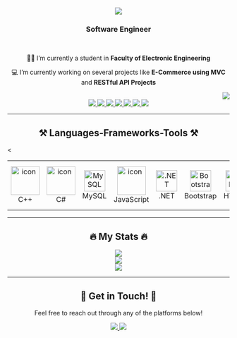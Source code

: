 <h1 align="center">
    <img src="https://readme-typing-svg.herokuapp.com/?font=Righteous&size=35&center=true&vCenter=true&width=500&height=70&duration=4000&lines=Hi+There!+👋;+I'm+Ahmed+Magdy!" />
</h1>

<h3 align="center">Software Engineer</h3>

<br/>

<div align="center">
  <p>👨‍🎓 I’m currently a student in <strong>Faculty of Electronic Engineering</strong></p>
  <p>💻 I’m currently working on several projects like <strong>E-Commerce using MVC</strong> and <strong>RESTful API Projects</strong></p>
</div>

<div align="right">
    <a href="https://komarev.com/ghpvc/?username=ahmedmega07&style=for-the-badge">
        <img src="https://komarev.com/ghpvc/?username=ahmedmega07&style=for-the-badge">
    </a>
</div>

<div align="center">
  <a href="mailto:ahmed.magdy2755@gmail.com">
    <img src="https://img.shields.io/badge/Gmail-D14836?style=for-the-badge&logo=gmail&logoColor=white" />
  </a>
  <a href="https://www.linkedin.com/in/ahmed-ams/" target="_blank">
    <img src="https://img.shields.io/badge/LinkedIn-0077B5?style=for-the-badge&logo=linkedin&logoColor=white" />
  </a>
  <a href="https://github.com/ahmedmega07" target="_blank">
     <img src="https://img.shields.io/badge/GitHub-181717?style=for-the-badge&logo=github&logoColor=white" />
  </a>
  <a href="https://twitter.com/ME_ga21" target="_blank">
    <img src="https://img.shields.io/badge/Twitter-1DA1F2?style=for-the-badge&logo=twitter&logoColor=white" />
  </a>
  <a href="https://www.facebook.com/yourfacebookhandle" target="_blank">
    <img src="https://img.shields.io/badge/Facebook-1877F2?style=for-the-badge&logo=facebook&logoColor=white" />
  </a>
  <a href="https://www.facebook.com/ahmed.mega009" target="_blank">
    <img src="https://img.shields.io/badge/Discord-5865F2?style=for-the-badge&logo=discord&logoColor=white" />
  </a>
  <a href="https://qabilah.com/profile/ahmed-ams/posts" target="_blank">
    <img src="https://img.shields.io/badge/Qabila-FF5722?style=for-the-badge&logo=q&logoColor=white" />
  </a>
</div>

<hr/>

<h2 align="center">⚒️ Languages-Frameworks-Tools ⚒️</h2>

<table align="center">
  <tr>
    <td align="center" width="96">
        <img src="https://techstack-generator.vercel.app/cpp-icon.svg" alt="icon" width="65" height="65" />
      <br>C++
    </td>
    <td align="center" width="96">
        <img src="https://techstack-generator.vercel.app/csharp-icon.svg" alt="icon" width="65" height="65" />
      <br>C#
    </td>
    <td align="center" width="96"> 
        <img src="https://skillicons.dev/icons?i=mysql" width="48" height="48" alt="MySQL" />
    <br>MySQL
    </td>
    <td align="center" width="96">
        <img src="https://techstack-generator.vercel.app/js-icon.svg" alt="icon" width="65" height="65" />
      <br>JavaScript
    </td>
    <td align="center" width="96">
        <img src="https://skillicons.dev/icons?i=dotnet" width="48" height="48" alt=".NET" />
      <br>.NET
    </td>
  <
    <td align="center" width="96">
        <img src="https://skillicons.dev/icons?i=bootstrap" width="48" height="48" alt="Bootstrap" />
      <br>Bootstrap
    </td>
    <td align="center" width="96">
        <img src="https://skillicons.dev/icons?i=html" width="48" height="48" alt="HTML5" />
      <br>HTML5
    </td>
    <td align="center" width="96">
        <img src="https://skillicons.dev/icons?i=css" width="48" height="48" alt="CSS" />
      <br>CSS
    </td>
    <td align="center" width="96">
        <img src="https://img.icons8.com/color/48/000000/visual-studio-code-2019.png" alt="VSCode" width="65" height="65" />
      <br>VSCode
    </td>
    <td align="center" width="96">
        <img src="https://techstack-generator.vercel.app/github-icon.svg" alt="icon" width="65" height="65" />
      <br>GitHub
    </td>
    <td align="center" width="96">
        <img src="https://img.icons8.com/color/48/000000/git.png" alt="Git" width="65" height="65" />
      <br>Git
    </td>
    <td align="center" width="96">
        <img src="https://img.icons8.com/color/48/000000/visual-studio.png" alt="Visual Studio" width="65" height="65" />
      <br>Visual Studio
    </td>
  </tr>
</table>


<hr/>

<h2 align="center">🔥 My Stats 🔥</h2>

<div align="center">
  <img src="https://github-readme-stats.vercel.app/api?username=ahmedmega07&show_icons=true&theme=radical&count_private=true" />
  <br />
  <img src="https://github-readme-streak-stats.herokuapp.com/?user=ahmedmega07&theme=radical" />
  <br/>
  <img src="https://github-readme-stats.vercel.app/api/top-langs/?username=ahmedmega07&layout=compact&theme=radical" />
</div>

<hr/>

<h2 align="center">💬 Get in Touch! 💬</h2>

<div align="center">
  <p>Feel free to reach out through any of the platforms below!</p>
  <div>
    <a href="mailto:ahmed.magdy2755@gmail.com">
      <img src="https://img.shields.io/badge/Gmail-D14836?style=for-the-badge&logo=gmail&logoColor=white" />
    </a>
    <a href="https://www.linkedin.com/in/ahmed-ams/" target="_blank">
      <img src="https://img.shields.io/badge/LinkedIn-0077B5?style=for-the-badge&logo=linkedin&logoColor=white" />
    </a>
  </div>
</div>
